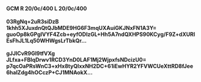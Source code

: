#### GCM R 20/0c/400 L 20/0c/400
**03RgNq+2uR3siDzB**<br/>**1khh5XJuxdnQtQJbMDE9HG6F3mqUXAuiGKJNxFN1A3Y=**<br/>**guoOp8kGPgIVYF4Zcb+eyfODIzGL+Hh5A7ndQXHPS90KCyg/F9Z+dXURIEsFhJL1Lq50WHWgsLrTbkQr...**<br/><br/>
**gJJlCvR9GI9tfVXg**<br/>**JLfxa+FBIqDrwv1RCD3YnD0LAF1Mj2WjpxfsNDcizU0=**<br/>**p7qcOaPRsWnC3+xHx8tyQIxxNH2DC+61iEwHYR2YFVWCUeXttRD8fJee6haIZdg4hOCczP+CJ1MNAokX...**